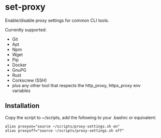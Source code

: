 # set-proxy
Enable/disable proxy settings for common CLI tools.

Currently supported:
- Git
- Apt
- Npm
- Wget
- Pip
- Docker
- GnuPG
- Rust
- Corkscrew (SSH)
- plus any other tool that respects the http_proxy, https_proxy env variables

## Installation
Copy the script to ~/scripts, add the following to your .bashrc or equivalent:
```
alias proxyon="source ~/scripts/proxy-settings.sh on"
alias proxyoff="source ~/scripts/proxy-settings.sh off"
```
